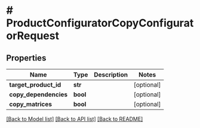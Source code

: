 # # ProductConfiguratorCopyConfiguratorRequest


## Properties 


Name | Type | Description | Notes
------------ | ------------- | ------------- | -------------
**target_product_id**| **str** |   | [optional]
**copy_dependencies**| **bool** |   | [optional]
**copy_matrices**| **bool** |   | [optional]


[[Back to Model list]](../../README.md#models) [[Back to API list]](../../README.md#endpoints) [[Back to README]](../../README.md)

